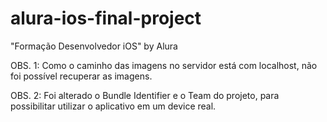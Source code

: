 # alura-ios-final-project
"Formação Desenvolvedor iOS" by Alura

OBS. 1: Como o caminho das imagens no servidor está com localhost, não foi possível recuperar as imagens.

OBS. 2: Foi alterado o Bundle Identifier e o Team do projeto, para possibilitar utilizar o aplicativo em um device real.
